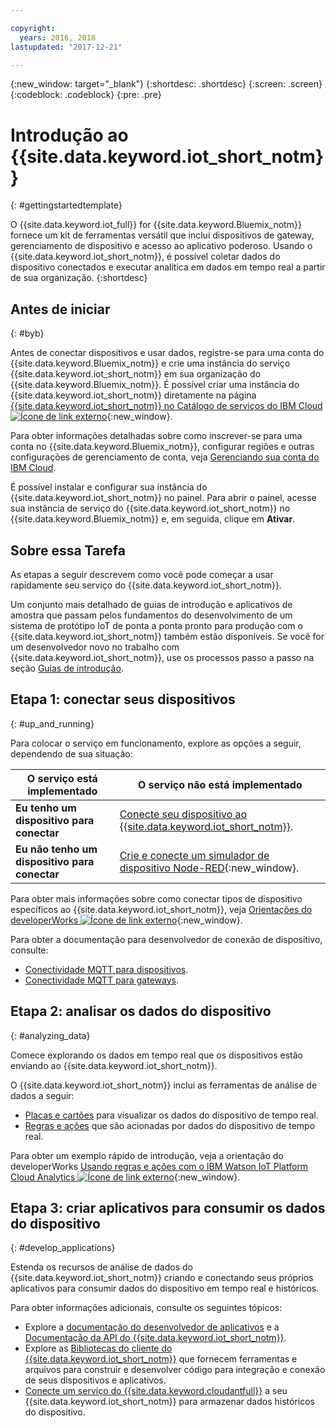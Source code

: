 ```yaml
---

copyright:
  years: 2016, 2018
lastupdated: "2017-12-21"

---
```


{:new_window: target="_blank"}
{:shortdesc: .shortdesc}
{:screen: .screen}
{:codeblock: .codeblock}
{:pre: .pre}

# Introdução ao {{site.data.keyword.iot_short_notm}}
{: #gettingstartedtemplate}

O {{site.data.keyword.iot_full}} for {{site.data.keyword.Bluemix_notm}} fornece um kit de ferramentas versátil que inclui dispositivos de gateway, gerenciamento de dispositivo e acesso ao aplicativo poderoso. Usando o {{site.data.keyword.iot_short_notm}}, é possível coletar dados do dispositivo conectados e executar analítica em dados em tempo real a partir de sua organização.
{:shortdesc}

## Antes de iniciar
{: #byb}

Antes de conectar dispositivos e usar dados, registre-se para uma conta do {{site.data.keyword.Bluemix_notm}} e crie uma instância do serviço {{site.data.keyword.iot_short_notm}} em sua organização do {{site.data.keyword.Bluemix_notm}}. É possível criar uma instância do {{site.data.keyword.iot_short_notm}} diretamente na página [{{site.data.keyword.iot_short_notm}} no Catálogo de serviços do IBM Cloud ![Ícone de link externo](../../icons/launch-glyph.svg "Ícone de link externo")](https://console.{DomainName}/catalog/services/internet-of-things-platform/){:new_window}.  

Para obter informações detalhadas sobre como inscrever-se para uma conta no {{site.data.keyword.Bluemix_notm}}, configurar regiões e outras configurações de gerenciamento de conta, veja [Gerenciando sua conta do IBM Cloud](https://console.ng.bluemix.net/docs/admin/account.html#signup).

É possível instalar e configurar sua instância do {{site.data.keyword.iot_short_notm}} no painel. Para abrir o painel, acesse sua instância de serviço do {{site.data.keyword.iot_short_notm}} no {{site.data.keyword.Bluemix_notm}} e, em seguida, clique em **Ativar**.

## Sobre essa Tarefa

As etapas a seguir descrevem como você pode começar a usar rapidamente seu serviço do {{site.data.keyword.iot_short_notm}}.

Um conjunto mais detalhado de guias de introdução e aplicativos de amostra que passam pelos fundamentos do desenvolvimento de um sistema de protótipo IoT de ponta a ponta pronto para produção com o {{site.data.keyword.iot_short_notm}} também estão disponíveis. Se você for um desenvolvedor novo no trabalho com {{site.data.keyword.iot_short_notm}}, use os processos passo a passo na seção [Guias de introdução](https://console.bluemix.net/docs/services/IoT/getting_started/getting-started-iot-overview.html#getting-started).

## Etapa 1: conectar seus dispositivos
{: #up_and_running}

Para colocar o serviço em funcionamento, explore as opções a seguir, dependendo de sua situação:

   |   O serviço está implementado | O serviço não está implementado
  ------------- | -------------
  **Eu tenho um dispositivo para conectar** | [Conecte seu dispositivo ao {{site.data.keyword.iot_short_notm}}](iotplatform_task.html#iotplatform_task).| Explore a conexão de dispositivo no [Reproduzir demo da organização ![Ícone de link externo](../../icons/launch-glyph.svg "Ícone de link externo")](http://discover-iot.eu-gb.mybluemix.net/?cm_mc_uid=44491599487314618721024&cm_mc_sid_50200000=1462798151#/play){:new_window}.
  **Eu não tenho um dispositivo para conectar** | [Crie e conecte um simulador de dispositivo Node-RED](nodereddevice_sample.html){:new_window}. | Introdução ao [Iniciador do Watson IoT Platform](https://console.ng.bluemix.net/docs/starters/IoT/iot500.html).
Para obter mais informações sobre como conectar tipos de dispositivo específicos ao {{site.data.keyword.iot_short_notm}}, veja [Orientações do developerWorks ![Ícone de link externo](../../icons/launch-glyph.svg "Ícone de link externo")](https://developer.ibm.com/recipes/tutorials/category/internet-of-things-iot/){:new_window}.  

Para obter a documentação para desenvolvedor de conexão de dispositivo, consulte:
- [Conectividade MQTT para dispositivos](devices/mqtt.html).
- [Conectividade MQTT para gateways](gateways/mqtt.html).

## Etapa 2: analisar os dados do dispositivo
{: #analyzing_data}

Comece explorando os dados em tempo real que os dispositivos estão enviando ao {{site.data.keyword.iot_short_notm}}.

O {{site.data.keyword.iot_short_notm}} inclui as ferramentas de análise de dados a seguir:  
- [Placas e cartões](data_visualization.html) para visualizar os dados do dispositivo de tempo real.
- [Regras e ações](analytics.html) que são acionadas por dados do dispositivo de tempo real.

Para obter um exemplo rápido de introdução, veja a orientação do developerWorks [Usando regras e ações com o IBM Watson IoT Platform Cloud Analytics ![Ícone de link externo](../../icons/launch-glyph.svg "Ícone de link externo")](https://developer.ibm.com/recipes/tutorials/using-rules-and-actions-with-ibm-watson-iot-platform-cloud-analytics/){:new_window}.

## Etapa 3: criar aplicativos para consumir os dados do dispositivo
{: #develop_applications}

Estenda os recursos de análise de dados do {{site.data.keyword.iot_short_notm}} criando e conectando seus próprios aplicativos para consumir dados do dispositivo em tempo real e históricos.

Para obter informações adicionais, consulte os
seguintes tópicos:   
- Explore a [documentação do desenvolvedor de aplicativos](applications/api.html) e a [Documentação da API do {{site.data.keyword.iot_short_notm}}](reference/api.html).
- Explore as [Bibliotecas do cliente do {{site.data.keyword.iot_short_notm}}](iot_platform_client_lib.html) que fornecem ferramentas e arquivos para construir e desenvolver código para integração e conexão de seus dispositivos e aplicativos.
- [Conecte um serviço do {{site.data.keyword.cloudantfull}}](cloudant_connector.html) a seu {{site.data.keyword.iot_short_notm}} para armazenar dados históricos do dispositivo.
